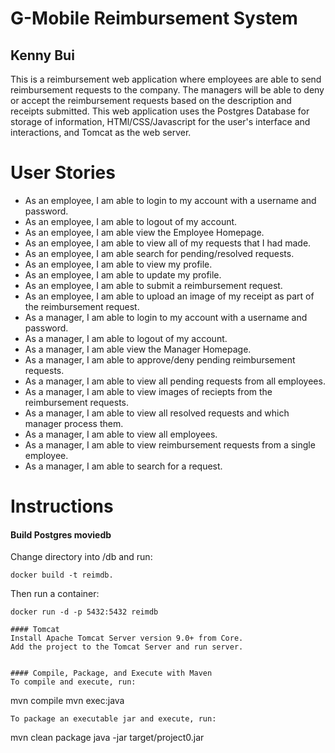# G-Mobile Reimbursement System
## Kenny Bui
This is a reimbursement web application where employees are able to send reimbursement
requests to the company. The managers will be able to deny or accept the reimbursement
requests based on the description and receipts submitted. This web application uses the
Postgres Database for storage of information, HTMl/CSS/Javascript for the user's interface and interactions, and Tomcat as the web server.

# User Stories
- As an employee, I am able to login to my account with a username and password.
- As an employee, I am able to logout of my account.
- As an employee, I am able view the Employee Homepage.
- As an employee, I am able to view all of my requests that I had made.
- As an employee, I am able search for pending/resolved requests.
- As an employee, I am able to view my profile.
- As an employee, I am able to update my profile.
- As an employee, I am able to submit a reimbursement request.
- As an employee, I am able to upload an image of my receipt as part of the reimbursement request.
- As a manager, I am able to login to my account with a username and password.
- As a manager, I am able to logout of my account.
- As a manager, I am able view the Manager Homepage.
- As a manager, I am able to approve/deny pending reimbursement requests.
- As a manager, I am able to view all pending requests from all employees.
- As a manager, I am able to view images of reciepts from the reimbursement requests.
- As a manager, I am able to view all resolved requests and which manager process them.
- As a manager, I am able to view all employees.
- As a manager, I am able to view reimbursement requests from a single employee.
- As a manager, I am able to search for a request. 


# Instructions
#### Build Postgres moviedb
Change directory into /db and run:
```
docker build -t reimdb.
```
Then run a container:
```
docker run -d -p 5432:5432 reimdb

#### Tomcat
Install Apache Tomcat Server version 9.0+ from Core.
Add the project to the Tomcat Server and run server.


#### Compile, Package, and Execute with Maven
To compile and execute, run:
```
mvn compile
mvn exec:java
```
To package an executable jar and execute, run:
```
mvn clean package
java -jar target/project0.jar
```
```